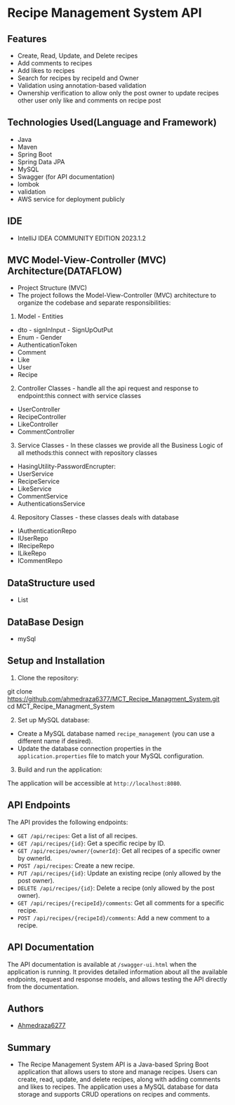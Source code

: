 # Recipe Management System API


## Features

- Create, Read, Update, and Delete recipes
- Add comments to recipes
- Add likes to recipes
- Search for recipes by recipeId and Owner
- Validation using annotation-based validation
- Ownership verification to allow only the post owner to update recipes other user only like and comments on recipe post


## Technologies Used(Language and Framework)

- Java
- Maven
- Spring Boot
- Spring Data JPA
- MySQL
- Swagger (for API documentation)
- lombok
- validation
- AWS service for deployment publicly


## IDE
- IntelliJ IDEA COMMUNITY EDITION 2023.1.2


## MVC Model-View-Controller (MVC) Architecture(DATAFLOW)
- Project Structure (MVC)
- The project follows the Model-View-Controller (MVC) architecture to organize the codebase and separate responsibilities:


1. Model - Entities
- dto - signInInput - SignUpOutPut
- Enum - Gender
- AuthenticationToken
- Comment
- Like
- User
- Recipe
2. Controller Classes - handle all the api request and response to endpoint:this connect with service classes
- UserController
- RecipeController
- LikeController
- CommentController

3. Service Classes - In these classes we provide all the Business Logic of all methods:this connect with repository classes
- HasingUtility-PasswordEncrupter:
- UserService
- RecipeService
- LikeService
- CommentService
- AuthenticationsService

4. Repository Classes - these classes deals with database
- IAuthenticationRepo
- IUserRepo
- IRecipeRepo
- ILikeRepo
- ICommentRepo

## DataStructure used
- List

## DataBase Design
- mySql

## Setup and Installation

1. Clone the repository:


git clone https://github.com/ahmedraza6377/MCT_Recipe_Managment_System.git
cd MCT_Recipe_Managment_System

2. Set up MySQL database:

- Create a MySQL database named `recipe_management` (you can use a different name if desired).
- Update the database connection properties in the `application.properties` file to match your MySQL configuration.

3. Build and run the application:



The application will be accessible at `http://localhost:8080`.

## API Endpoints

The API provides the following endpoints:

- `GET /api/recipes`: Get a list of all recipes.
- `GET /api/recipes/{id}`: Get a specific recipe by ID.
- `GET /api/recipes/owner/{ownerId}`: Get all recipes of a specific owner by ownerId.
- `POST /api/recipes`: Create a new recipe.
- `PUT /api/recipes/{id}`: Update an existing recipe (only allowed by the post owner).
- `DELETE /api/recipes/{id}`: Delete a recipe (only allowed by the post owner).
- `GET /api/recipes/{recipeId}/comments`: Get all comments for a specific recipe.
- `POST /api/recipes/{recipeId}/comments`: Add a new comment to a recipe.

## API Documentation

The API documentation is available at `/swagger-ui.html` when the application is running. It provides detailed information about all the available endpoints, request and response models, and allows testing the API directly from the documentation.

## Authors

- [Ahmedraza6277](https://github.com/ahmedraza6377)

## Summary
- The Recipe Management System API is a Java-based Spring Boot application that allows users to store and manage recipes. Users can create, read, update, and delete recipes, along with adding comments and likes to recipes. The application uses a MySQL database for data storage and supports CRUD operations on recipes and comments.

